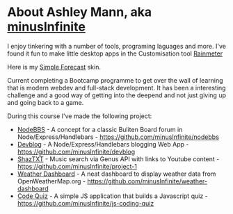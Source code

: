 # About Ashley Mann, aka [minusInfinite](https://minusinfinite.github.io/)

I enjoy tinkering with a number of tools, programing laguages and more.
I've found it fun to make little desktop apps in the Customisation tool [Rainmeter](https://rainmeter.com)

Here is my [Simple Forecast](https://github.com/minusInfinite/simple_forecast) skin.

Current completing a Bootcamp programme to get over the wall of learning that is modern webdev and full-stack development.
It has been a interesting challenge and a good way of getting into the deepend and not just giving up and going back to a game.

During this course I've made the following project:

-   [NodeBBS](https://nodebbs-demo.herokuapp.com/) - A concept for a classic Buliten Board forum in Node/Express/Handlebars - <https://github.com/minusInfinite/nodebbs>
-   [Devblog](https://boot-dev-blog.herokuapp.com/) - A Node/Express/Handlebars blogging Web App - <https://github.com/minusInfinite/devblog>
-   [ShazTXT](https://www.minusinfinite.id.au/shaztxt) - Music search via Genus API with links to Youtube content - <https://github.com/minusInfinite/project-1>
-   [Weather Dashboard](https://minusinfinite.github.io/weather-dashboard/) - A neat dashboard to display weather data from OpenWeatherMap.org - <https://github.com/minusInfinite/weather-dashboard>
-   [Code Quiz](https://minusinfinite.github.io/js-coding-quiz) - A simple JS application that builds a Javascript quiz - <https://github.com/minusInfinite/js-coding-quiz>
